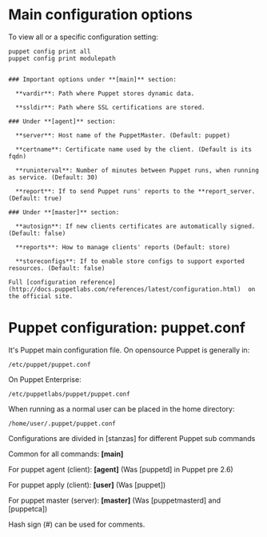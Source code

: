 # Main configuration options

To view all or a specific configuration setting:

    puppet config print all
    puppet config print modulepath


    ### Important options under **[main]** section:

      **vardir**: Path where Puppet stores dynamic data.

      **ssldir**: Path where SSL certifications are stored.

    ### Under **[agent]** section:

      **server**: Host name of the PuppetMaster. (Default: puppet)

      **certname**: Certificate name used by the client. (Default is its fqdn)

      **runinterval**: Number of minutes between Puppet runs, when running as service. (Default: 30)

      **report**: If to send Puppet runs' reports to the **report_server. (Default: true)

    ### Under **[master]** section:

      **autosign**: If new clients certificates are automatically signed. (Default: false)

      **reports**: How to manage clients' reports (Default: store)

      **storeconfigs**: If to enable store configs to support exported resources. (Default: false)

    Full [configuration reference](http://docs.puppetlabs.com/references/latest/configuration.html)  on the official site.

# Puppet configuration: puppet.conf

It's Puppet main configuration file.
On opensource Puppet is generally in:

    /etc/puppet/puppet.conf

On Puppet Enterprise:

    /etc/puppetlabs/puppet/puppet.conf

When running as a normal user can be placed in the home directory:

    /home/user/.puppet/puppet.conf

Configurations are divided in [stanzas] for different Puppet sub commands

Common for all commands: **[main]**

For puppet agent (client): **[agent]** (Was [puppetd] in Puppet pre 2.6)

For puppet apply (client): **[user]** (Was [puppet])

For puppet master (server): **[master]** (Was [puppetmasterd] and [puppetca])

Hash sign (#) can be used for comments.
